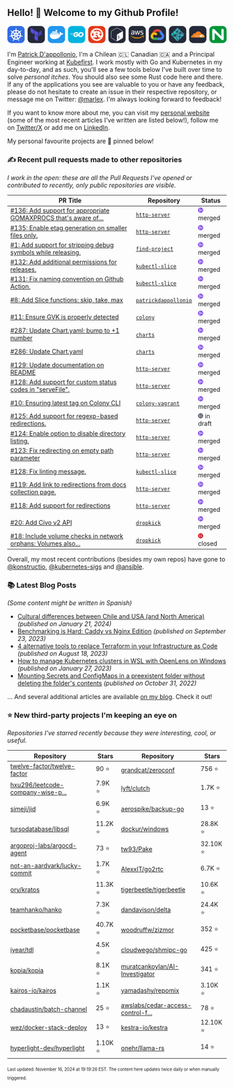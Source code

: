 <!-- DO NOT EDIT THIS FILE DIRECTLY! This file was automatically generated from the tool in this repo. -->

## Hello! 👋 Welcome to my Github Profile!

<p align="center">
  <picture>
    <source media="(prefers-color-scheme: dark)" srcset="images/icons-dark.png">
    <source media="(prefers-color-scheme: light)" srcset="images/icons-light.png">
    <img src="images/icons-dark.png" alt="technologies I use">
  </picture>
</p>

I'm [Patrick D'appollonio](https://www.patrickdap.com), I'm a Chilean 🇨🇱 Canadian 🇨🇦 and a Principal Engineer working at [Kubefirst](https://kubefirst.io). I work mostly with Go and Kubernetes in my day-to-day, and as such, you'll see a few tools below I've built over time to solve *personal itches*. You should also see some Rust code here and there. If any of the applications you see are valuable to you or have any feedback, please do not hesitate to create an issue in their respective repository, or message me on Twitter: [@marlex](https://twitter.com/marlex). I'm always looking forward to feedback!

If you want to know more about me, you can visit my [personal website](https://www.patrickdap.com) (some of the most recent articles I've written are listed below!), follow me on [Twitter/X](https://twitter.com/marlex) or add me on [LinkedIn](https://www.linkedin.com/in/patrickdappollonio/).

My personal favourite projects are 📌 pinned below!
### ✍️ Recent pull requests made to other repositories

*I work in the open: these are all the Pull Requests I've opened or contributed to recently, only public repositories are visible.*

| PR Title | Repository | Status |
| --- | --- | --- |
| [#136: Add support for appropriate GOMAXPROCS that's aware of...](https://github.com/patrickdappollonio/http-server/pull/136) | [`http-server`](https://github.com/patrickdappollonio/http-server) | <img src="images/github-merged.png" width="12px" height="12px"> merged |
| [#135: Enable etag generation on smaller files only.](https://github.com/patrickdappollonio/http-server/pull/135) | [`http-server`](https://github.com/patrickdappollonio/http-server) | <img src="images/github-merged.png" width="12px" height="12px"> merged |
| [#1: Add support for stripping debug symbols while releasing.](https://github.com/patrickdappollonio/find-project/pull/1) | [`find-project`](https://github.com/patrickdappollonio/find-project) | <img src="images/github-merged.png" width="12px" height="12px"> merged |
| [#132: Add additional permissions for releases.](https://github.com/patrickdappollonio/kubectl-slice/pull/132) | [`kubectl-slice`](https://github.com/patrickdappollonio/kubectl-slice) | <img src="images/github-merged.png" width="12px" height="12px"> merged |
| [#131: Fix naming convention on Github Action.](https://github.com/patrickdappollonio/kubectl-slice/pull/131) | [`kubectl-slice`](https://github.com/patrickdappollonio/kubectl-slice) | <img src="images/github-merged.png" width="12px" height="12px"> merged |
| [#8: Add Slice functions: skip, take, max](https://github.com/patrickdappollonio/patrickdappollonio/pull/8) | [`patrickdappollonio`](https://github.com/patrickdappollonio/patrickdappollonio) | <img src="images/github-merged.png" width="12px" height="12px"> merged |
| [#11: Ensure GVK is properly detected](https://github.com/konstructio/colony/pull/11) | [`colony`](https://github.com/konstructio/colony) | <img src="images/github-merged.png" width="12px" height="12px"> merged |
| [#287: Update Chart.yaml: bump to +1 number](https://github.com/konstructio/charts/pull/287) | [`charts`](https://github.com/konstructio/charts) | <img src="images/github-merged.png" width="12px" height="12px"> merged |
| [#286: Update Chart.yaml](https://github.com/konstructio/charts/pull/286) | [`charts`](https://github.com/konstructio/charts) | <img src="images/github-merged.png" width="12px" height="12px"> merged |
| [#129: Update documentation on README](https://github.com/patrickdappollonio/http-server/pull/129) | [`http-server`](https://github.com/patrickdappollonio/http-server) | <img src="images/github-merged.png" width="12px" height="12px"> merged |
| [#128: Add support for custom status codes in "serveFile".](https://github.com/patrickdappollonio/http-server/pull/128) | [`http-server`](https://github.com/patrickdappollonio/http-server) | <img src="images/github-merged.png" width="12px" height="12px"> merged |
| [#10: Ensuring latest tag on Colony CLI](https://github.com/konstructio/colony-vagrant/pull/10) | [`colony-vagrant`](https://github.com/konstructio/colony-vagrant) | <img src="images/github-merged.png" width="12px" height="12px"> merged |
| [#125: Add support for regexp-based redirections.](https://github.com/patrickdappollonio/http-server/pull/125) | [`http-server`](https://github.com/patrickdappollonio/http-server) | <img src="images/github-draft.png" width="12px" height="12px"> in draft |
| [#124: Enable option to disable directory listing.](https://github.com/patrickdappollonio/http-server/pull/124) | [`http-server`](https://github.com/patrickdappollonio/http-server) | <img src="images/github-merged.png" width="12px" height="12px"> merged |
| [#123: Fix redirecting on empty path parameter](https://github.com/patrickdappollonio/http-server/pull/123) | [`http-server`](https://github.com/patrickdappollonio/http-server) | <img src="images/github-merged.png" width="12px" height="12px"> merged |
| [#128: Fix linting message.](https://github.com/patrickdappollonio/kubectl-slice/pull/128) | [`kubectl-slice`](https://github.com/patrickdappollonio/kubectl-slice) | <img src="images/github-merged.png" width="12px" height="12px"> merged |
| [#119: Add link to redirections from docs collection page.](https://github.com/patrickdappollonio/http-server/pull/119) | [`http-server`](https://github.com/patrickdappollonio/http-server) | <img src="images/github-merged.png" width="12px" height="12px"> merged |
| [#118: Add support for redirections](https://github.com/patrickdappollonio/http-server/pull/118) | [`http-server`](https://github.com/patrickdappollonio/http-server) | <img src="images/github-merged.png" width="12px" height="12px"> merged |
| [#20: Add Civo v2 API](https://github.com/konstructio/dropkick/pull/20) | [`dropkick`](https://github.com/konstructio/dropkick) | <img src="images/github-merged.png" width="12px" height="12px"> merged |
| [#18: Include volume checks in network orphans: Volumes also...](https://github.com/konstructio/dropkick/pull/18) | [`dropkick`](https://github.com/konstructio/dropkick) | <img src="images/github-closed.png" width="12px" height="12px"> closed |


Overall, my most recent contributions (besides my own repos) have gone to 
[@konstructio](https://github.com/konstructio),
[@kubernetes-sigs](https://github.com/kubernetes-sigs)
and [@ansible](https://github.com/ansible).
### 📚 Latest Blog Posts

*(Some content might be written in Spanish)*


* [Cultural differences between Chile and USA (and North America)](https://www.patrickdap.com/post/cultural-differences-chile-usa/?ref=github-profile) *(published on January 21, 2024)*
* [Benchmarking is Hard: Caddy vs Nginx Edition](https://www.patrickdap.com/post/benchmarking-is-hard/?ref=github-profile) *(published on September 23, 2023)*
* [4 alternative tools to replace Terraform in your Infrastructure as Code](https://www.patrickdap.com/post/ideas-replace-terraform/?ref=github-profile) *(published on August 18, 2023)*
* [How to manage Kubernetes clusters in WSL with OpenLens on Windows](https://www.patrickdap.com/post/openlens-wsl/?ref=github-profile) *(published on January 27, 2023)*
* [Mounting Secrets and ConfigMaps in a preexistent folder without deleting the folder's contents](https://www.patrickdap.com/post/mounting-secrets-configmaps-without-deleting/?ref=github-profile) *(published on October 31, 2022)*

... And several additional articles are available [on my blog](https://www.patrickdap.com/). Check it out!

### ⭐ New third-party projects I'm keeping an eye on

*Repositories I've starred recently because they were interesting, cool, or useful.*

| Repository | Stars | Repository | Stars |
|------------|-------|------------|-------|
|[twelve-factor/twelve-factor](https://github.com/twelve-factor/twelve-factor) | 90 ⭐️|[grandcat/zeroconf](https://github.com/grandcat/zeroconf) | 756 ⭐️|
|[hxu296/leetcode-company-wise-p...](https://github.com/hxu296/leetcode-company-wise-problems-2022) | 7.9K ⭐️|[lyft/clutch](https://github.com/lyft/clutch) | 1.7K ⭐️|
|[simeji/jid](https://github.com/simeji/jid) | 6.9K ⭐️|[aerospike/backup-go](https://github.com/aerospike/backup-go) | 13 ⭐️|
|[tursodatabase/libsql](https://github.com/tursodatabase/libsql) | 11.2K ⭐️|[dockur/windows](https://github.com/dockur/windows) | 28.8K ⭐️|
|[argoproj-labs/argocd-agent](https://github.com/argoproj-labs/argocd-agent) | 73 ⭐️|[tw93/Pake](https://github.com/tw93/Pake) | 32.10K ⭐️|
|[not-an-aardvark/lucky-commit](https://github.com/not-an-aardvark/lucky-commit) | 1.7K ⭐️|[AlexxIT/go2rtc](https://github.com/AlexxIT/go2rtc) | 6.7K ⭐️|
|[ory/kratos](https://github.com/ory/kratos) | 11.3K ⭐️|[tigerbeetle/tigerbeetle](https://github.com/tigerbeetle/tigerbeetle) | 10.6K ⭐️|
|[teamhanko/hanko](https://github.com/teamhanko/hanko) | 7.3K ⭐️|[dandavison/delta](https://github.com/dandavison/delta) | 24.4K ⭐️|
|[pocketbase/pocketbase](https://github.com/pocketbase/pocketbase) | 40.7K ⭐️|[woodruffw/zizmor](https://github.com/woodruffw/zizmor) | 352 ⭐️|
|[iyear/tdl](https://github.com/iyear/tdl) | 4.5K ⭐️|[cloudwego/shmipc-go](https://github.com/cloudwego/shmipc-go) | 425 ⭐️|
|[kopia/kopia](https://github.com/kopia/kopia) | 8.1K ⭐️|[muratcankoylan/AI-Investigator](https://github.com/muratcankoylan/AI-Investigator) | 341 ⭐️|
|[kairos-io/kairos](https://github.com/kairos-io/kairos) | 1.1K ⭐️|[yamadashy/repomix](https://github.com/yamadashy/repomix) | 3.10K ⭐️|
|[chadaustin/batch-channel](https://github.com/chadaustin/batch-channel) | 25 ⭐️|[awslabs/cedar-access-control-f...](https://github.com/awslabs/cedar-access-control-for-k8s) | 78 ⭐️|
|[wez/docker-stack-deploy](https://github.com/wez/docker-stack-deploy) | 13 ⭐️|[kestra-io/kestra](https://github.com/kestra-io/kestra) | 12.10K ⭐️|
|[hyperlight-dev/hyperlight](https://github.com/hyperlight-dev/hyperlight) | 1.10K ⭐️|[onehr/llama-rs](https://github.com/onehr/llama-rs) | 14 ⭐️|

<sup><sub>Last updated: November 16, 2024 at 19:19:26 EST. The content here updates twice daily or when manually triggered.</sup></sub>